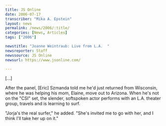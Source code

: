 ```yaml
---
title: JS Online
date: 2006-07-17
transcriber: "Mika A. Epstein"
layout: news
permalink: /news/2006/:title/
categories: [News, Articles]
tags: ["2006"]

newstitle: "Joanne Weintraub: Live from L.A.  "
newsreporter: Staff
newssource: JS Online
newsurl: https://www.jsonline.com/

---
```


[...]

After the panel, [Eric] Szmanda told me he'd just returned from Wisconsin, where he was helping his mom, Elaine, move out to Arizona. When he's not on the "CSI" set, the slender, softspoken actor performs with an L.A. theater group, travels and is learning to surf.

"Jorja's the real surfer," he added. "She's invited me to go with her, and I think I'll take her up on it."
